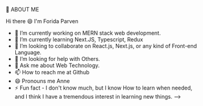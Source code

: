 👯 ABOUT ME

Hi there 😄 I'm Forida Parven 
- 🔭 I’m currently working on MERN stack web development.
- 🌱 I’m currently learning Next.JS, Typescript, Redux
- 👯 I’m looking to collaborate on React.js, Next.js, or any kind of Front-end Language.
- 🤔 I’m looking for help with Others.
- 💬 Ask me about Web Technology.
- 📫 How to reach me at Github
- 😄 Pronouns me Anne
- ⚡ Fun fact - I don't know much, but I know How to learn when needed, and I think I have a tremendous interest in learning new things.
-->
